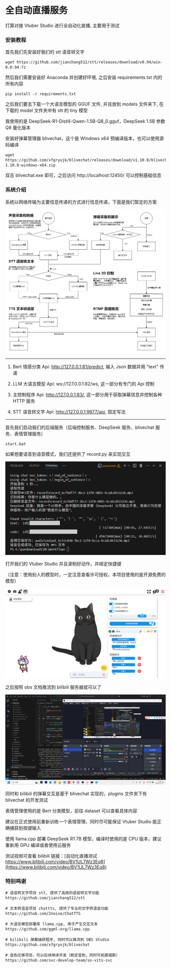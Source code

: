 # 全自动直播服务

打算对接 Vtuber Studio 进行全自动化直播, 主要用于测试

### 安装教程
首先我们先安装好我们的 stt 语音转文字

```
wget https://github.com/jianchang512/stt/releases/download/v0.94/win-0.0.94.7z
```

然后我们需要安装好 Anaconda 并创建好环境, 之后安装 requirements.txt 内的所有内容

```
pip install -r requirements.txt
```

之后我们要去下载一个大语言模型的 GGUF 文件, 并且放到 models 文件夹下, 在下载的 model 文件夹中有 stt 的 tiny 模型

我使用的是 DeepSeek-R1-Distill-Qwen-1.5B-Q8_0.gguf，DeepSeek 1.5B 参数 Q8 量化版本

安装好弹幕管理器 blivechat，这个是 Windows x64 预编译版本，也可以使用源码编译

```
wget https://github.com/xfgryujk/blivechat/releases/download/v1.10.0/blivechat-1.10.0-windows-x64.zip
```

双击 blivechat.exe 即可，之后访问 http://localhost:12450/ 可以控制基础信息

### 系统介绍

系统以网络传输为主要信息传递的方式进行信息传递，下面是我们暂定的方案

![image](./images/control.drawio.png)

---

1. Bert 情感分类 Api: http://127.0.0.1:81/predict, 输入 Json 数据并用 "text" 传递

2. LLM 大语言模型 Api: ws://127.0.0.1:82/ws, 这一部分有专门的 Api 控制

3. 主控制程序 Api: http://127.0.0.1:83/, 这一部分用于获取弹幕信息并控制各种 HTTP 服务

4. STT 语音转文字 Api: http://127.0.0.1:9977/api, 固定写法

---

首先我们启动我们的后端服务（后端控制服务、DeepSeek 服务、blivechat 服务、表情管理服务）

```
start.bat
```

如果想要语音到语音模式，我们还提供了 record.py 来实现交互

![image](./images/valid1.png)

打开我们的 Vtuber Studio 并且录制好动作，并绑定快捷键

（注意：使用别人的模型时，一定注意查看许可授权，本项目使用的是开源免费的模型）

![image](./images/vtuber-studio.png)

之后按照 obs 文档推流到 bilibili 服务器就可以了

![image](./images/obs.png)

同时和 bilibili 的弹幕交互是基于 blivechat 实现的，plugins 文件夹下有 blivechat 的开发测试

表情管理使用的是 Bert 分类模型，前往 dataset 可以查看具体内容

建议在正式使用前重新训练一个表情管理，同时尽可能保证 Vtuber Studio 能正确捕获到按键输入

使用 llama.cpp 部署 DeepSeek R1 7B 模型，编译时使用的是 CPU 版本，建议重新用 GPU 编译或者使用云服务

测试视频可查看 bilibili 链接：[自动化直播测试 https://www.bilibili.com/video/BV1UL7Wz3Eq8](https://www.bilibili.com/video/BV1UL7Wz3Eq8)

### 特别鸣谢

```
# 语音转文字项目 stt, 提供了高效的语音转文字功能
https://github.com/jianchang512/stt

# 文本转语音项目 chattts, 提供了专业的文字转语音功能
https://github.com/2noise/ChatTTS

# 大语言模型部署库 llama.cpp, 用于产生交互文本
https://github.com/ggml-org/llama.cpp

# bilibili 弹幕捕获程序, 同时可以推流到 OBS Studio
https://github.com/xfgryujk/blivechat

# 音色迁移项目，可以后续继续开发（稳定音色，同时可拓展唱歌）
https://github.com/svc-develop-team/so-vits-svc
```
